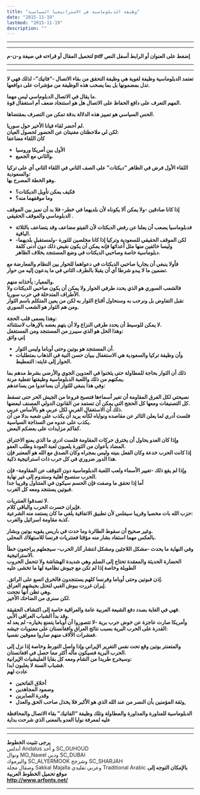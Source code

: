 ```yaml
---
title: "وظيفة الدبلوماسية في الاستراتيجيا السياسية"
date: "2015-11-19"
lastmod: "2015-11-19"
description: ""
---
```

---

---

**لتحميل المقال أو قراءته في صيغة و-ن-م pdf إضغط على العنوان أو الرابط أسفل النص**

---



---

**تعتمد الدبلوماسية وظيفة لغوية هي وظيفة التحقق من بقاء الاتصال -“فاتيك”- لذلك فهي لا تدل بمضمونها بل بما يصحب هذه الوظيفة من مؤشرات على دوافعها.**

**ما يقال في الاتصال الدبلوماسي ليس مهما.  
المهم التعرف على دافع الحفاظ على الاتصال هل هو استنجاد ضعف أم استغفال قوة.**

**الحس السياسي هو تمييز هذه الدلالة بدقة تمكن من التصرف بمقتضاها.**

**لم أحضر لقاء فيانا الأخير حول سوريا.  
لكن لي ملاحظتان مغنيتان عن الحضور لحصول العيان:  
كان اللقاء مضاعفا**

* **الأول بين أمريكا وروسيا**
* **والثاني مع الجميع.**

**اللقاء الأول فرض في الظاهر “ديكتات” على الصف الثاني في اللقاء الثاني أي على تركيا والسعودية:  
وهو الخطة المصرح بها.**

* **فكيف يمكن تأويل الديكتات؟**
* **وما موقفهما منه؟**

**إذا كانا صادقين -ولا يمكن ألا يكوناه لأن بلديهما في خطر- فلا بد أن نميز بين الموقف الدبلوماسي والموقف الحقيقي .**

* **فدبلوماسيا يصعب أن يعلنا عن رفض الديكتات لأن الفيتو مضاعف وقد يتضاعف بالثلاثة الباقية.**
* **لكن الموقف الحقيقي للسعودية وتركيا إذا كانا مخلصين للثورة -ولمستقبل بلديهما- وليسا خائفين منها مثل أعدائها فإنه يمكن أن يكون نقيض ذلك دون أدنى كلفة دبلوماسية خاصة وصاحبي الديكتات في وضع المستنجد بخلاف الظاهر.**

**فأولا ينبغي أن يجاريا صاحبي الديكتات في دعواهما للحوار بين النظام والمعارضة مع تضمين ما لا يبدو شرطا أي أن يقبلا بالطرف الثاني في ما يدعون إليه من حوار.**

**والمعيار: يأخذانه منهم.  
فالشعب السوري هو الذي يحدد طرفي الحوار ولا يمكن أن يكون صاحبي الديكتات ولا الأطراف المتدخلة في حرب سوريا.  
نقبل التفاوض بل ونرحب به وسنحاول أقناع الثوار به لكن من يعين المتكلم باسم الثوار ومن هم الثوار هو الشعب السوري.**

**وهذا يسمى قلب الحجة:  
لا يمكن للوسيط أن يحدد طرفي النزاع ولا أن يتهم بعضه بالإرهاب لاستثنائه.  
وهذا الحل هو الذي سيبرز من المستنجد ومن المستغفل:  
إني واثق**

* **أن المستنجد هو بوتين وحتى أوباما وليس الثوار.**
* **وأن وظيفة تركيا والسعودية هي الاستغفال ببيان حسن النية في الذهاب بمتطلبات الحوار إلى غايته: التمطيط.**

**ذلك أن الثوار بحاجة للمطاولة حتى يثخنوا في العدوين الجوي والأرضي بشرط مدهم بما يمكنهم من ذلك واللعبة الدبلوماسية وظيفتها تغطية مرنة.  
وفي هذا ينبغي للثوار أن يساعدوا من يساعدهم:**

**نصيحتي لكل الفرق المقاومة أن تغير أسماءها فتصبح فروعا من الجيش الحر حتى تسقط كل التصنيفات ومعها كل الحجج التي يمكن أن تستمد من القانون الدولي المصنف لبعضها.  
ذلك أن الاستغفال الغربي لكل عربي هو بالأساس عربي.  
فلست أدري لما يعلن الثائر عن مقاصده ونواياه لكأنه يريد أن يكذب على شعبه بدلا من أن يكذب على عدوه من السذاجة السياسية.  
كفاكم مزايدات على بعضكم البعض.**

**وإذا كان العدو يحاول أن يخترق حركات المقاومة فلست ادري ما الذي يمنع الاختراق المضاد بأعوان من الثورة يلعبون لعبة العودة وطلب العفو.  
إذا كانت الحرب خدعة وكان الفعل بنيته وليس بمجراه وكان الصدق مع الله هو المعتبر فإن هذا الدور ضروري في كل حرب ذات استراتيجية ذكية.**

**وإذا لم يقع ذلك -تغيير الأسماء ولعب اللعبة الدبلوماسية دون التوقف عن المقاومة- فإن الحرب ستصبح أهلية وستدوم إلى غير نهاية.  
أما إذا تحقق ما وصفت فإن الحسم سيكون في المتناول وقريبا جدا  
فبوتين يستنجد ومعه كل الغرب.**

**لا تصدقوا العنتريات.  
فإيران خسرت الحرب والباقي كلام.  
حزب الله بات مخصيا وقريبا سيفلس لأن تطبيق الاتفاقية يلغي ما كان يستمد منه الشرعية:  
كذبة مقاومة اسرائيل والغرب.**

**وغير صحيح أن سقوط الطائرة وما حدث في باريس يقويه بوتين وبشار.  
بالعكس مهما استفاد بشار منه مؤقتا فعنتريات فرنسا للاستهلاك المحلي.**

**وفي النهاية ما يحدث -مشكل اللاجئين ومشكل انتشار آثار الحرب- سيجعلهم يراجعون خطأ الاستراتيجية.  
الحضارة الحديثة والمعقدة تحتاج إلى السلم وهي شديدة الهشاشة ولا تتحمل الحروب الطويلة وخاصة إذا لم تكن مع جيوش نظامية لها ما تخشى عليه**

**.إذن فبوتين وحتى أوباما وفرنسا كلهم يستنجدون فالخرق اتسع على الراتق.  
إيران غررت ببوش الغبي لتحتل بجيشهم العراق.  
وهي تظن أنها نجحت.  
لكن سنرى من الضاحك الأخير.**

**فهي في الغاية بصدد دفع الشيعة العربية عامة والعراقية خاصة إلى اكتشاف الحقيقة.  
وقد بدأ الشباب العراقي الأبي.  
وأمريكا صارت عاجزة عن خوض حرب برية -لا تتصوروا أن أوباما يتمنع بخياره- لم يعد له القدرة على الحرب البرية بسبب نتائج العراق وافغانستان على معنويات جيشه:  
فعشرات الآلاف منهم صاروا معوقين نفسيا.**

**والمتعنتر بوتين وقع تحت نفس التغرير الإيراني وإذا واصل التورط وخاصة إذا نزل إلى الحرب البرية فسيكون مآله أكثر مما حصل في افغانستان.  
وسيخرج طريدا من الشام ومعه كل بقايا المليشيات الإيرانية:  
فشباب السنة لا يغلبون ابدا.  
عادت لهم**

* **أخلاق الفاتحين**
* **وصمود المجاهدين**
* **وقدرة الصابرين**
* **وثقة المؤمنين بأن النصر من عند الله الذي هو الأكبر فلا يخذل صاحب الحق والعدل,**

**الدبلوماسية للمناورة والمداورة والمطاولة وتلك وظيفة “الفاتيك” بقاء الاتصال والمحافظة عليه لمعرفة نوايا العدو بالمعنى الذي شرحت بداية**

---

---

**يرجى تثبيت الخطوط**   
 أندلس Andalus  و أحد SC\_OUHOUD  
 ونوال MO\_Nawel  ودبي SC\_DUBAI   
 واليرموك SC\_ALYERMOOK  وشرجح SC\_SHARJAH   
 وصقال مجلة Sakkal Majalla وعربي تقليدي Traditional Arabic  **بالإمكان التوجه إلى موقع تحميل الخطوط العربية  
 http://www.arfonts.net/**

---

###